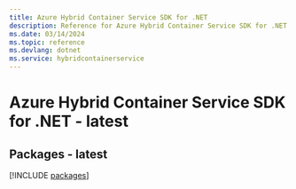```yaml
---
title: Azure Hybrid Container Service SDK for .NET
description: Reference for Azure Hybrid Container Service SDK for .NET
ms.date: 03/14/2024
ms.topic: reference
ms.devlang: dotnet
ms.service: hybridcontainerservice
---
```

# Azure Hybrid Container Service SDK for .NET - latest
## Packages - latest
[!INCLUDE [packages](hybrid-container-service-index.md)]